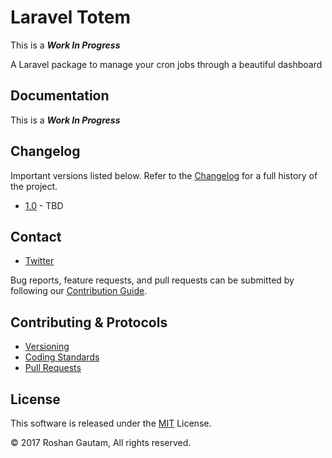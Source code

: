 # Laravel Totem

This is a ***Work In Progress***

A Laravel package to manage your cron jobs through a beautiful dashboard

## Documentation

This is a ***Work In Progress***

## Changelog

Important versions listed below. Refer to the [Changelog](CHANGELOG.md) for a full history of the project.

- [1.0](CHANGELOG.md) - TBD

## Contact

- [Twitter](https://twitter.com/@roshangautam)

Bug reports, feature requests, and pull requests can be submitted by following our [Contribution Guide](CONTRIBUTING.md).

## Contributing & Protocols

- [Versioning](CONTRIBUTING.md#versioning)
- [Coding Standards](CONTRIBUTING.md#coding-standards)
- [Pull Requests](CONTRIBUTING.md#pull-requests)

## License

This software is released under the [MIT](LICENSE) License.

 © 2017 Roshan Gautam, All rights reserved.